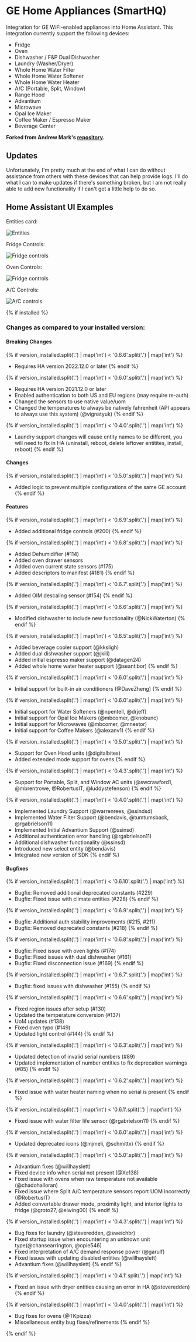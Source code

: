 # GE Home Appliances (SmartHQ)

Integration for GE WiFi-enabled appliances into Home Assistant.  This integration currently support the following devices:

- Fridge
- Oven
- Dishwasher / F&P Dual Dishwasher
- Laundry (Washer/Dryer)
- Whole Home Water Filter
- Whole Home Water Softener
- Whole Home Water Heater
- A/C (Portable, Split, Window)
- Range Hood
- Advantium
- Microwave
- Opal Ice Maker
- Coffee Maker / Espresso Maker
- Beverage Center

**Forked from Andrew Mark's [repository](https://github.com/ajmarks/ha_components).**

## Updates

Unfortunately, I'm pretty much at the end of what I can do without assistance from others with these devices that can help provide logs.  I'll do what I can to make updates if there's something broken, but I am not really able to add new functionality if I can't get a little help to do so.

## Home Assistant UI Examples
Entities card:

![Entities](https://raw.githubusercontent.com/simbaja/ha_components/master/img/appliance_entities.png)

Fridge Controls:

![Fridge controls](https://raw.githubusercontent.com/simbaja/ha_components/master/img/fridge_control.png)

Oven Controls:

![Fridge controls](https://raw.githubusercontent.com/simbaja/ha_components/master/img/oven_controls.png)

A/C Controls:

![A/C controls](https://raw.githubusercontent.com/simbaja/ha_components/master/img/ac_controls.png)


{% if installed %}
### Changes as compared to your installed version:

#### Breaking Changes

{% if version_installed.split('.') | map('int') < '0.6.6'.split('.') | map('int') %}
- Requires HA version 2022.12.0 or later
{% endif %}

{% if version_installed.split('.') | map('int') < '0.6.0'.split('.') | map('int') %}
- Requires HA version 2021.12.0 or later
- Enabled authentication to both US and EU regions (may require re-auth)
- Changed the sensors to use native value/uom
- Changed the temperatures to always be natively fahrenheit (API appears to always use this system) (@vignatyuk) 
{% endif %}

{% if version_installed.split('.') | map('int') < '0.4.0'.split('.') | map('int') %}
- Laundry support changes will cause entity names to be different, you will need to fix in HA (uninstall, reboot, delete leftover entitites, install, reboot)
{% endif %}

#### Changes

{% if version_installed.split('.') | map('int') < '0.5.0'.split('.') | map('int') %}
- Added logic to prevent multiple configurations of the same GE account
{% endif %}

#### Features

{% if version_installed.split('.') | map('int') < '0.6.9'.split('.') | map('int') %}
- Added additional fridge controls (#200)
{% endif %}

{% if version_installed.split('.') | map('int') < '0.6.8'.split('.') | map('int') %}
- Added Dehumidifier (#114)
- Added oven drawer sensors
- Added oven current state sensors (#175)
- Added descriptors to manifest (#181)
{% endif %}

{% if version_installed.split('.') | map('int') < '0.6.7'.split('.') | map('int') %}
- Added OIM descaling sensor (#154)
{% endif %}

{% if version_installed.split('.') | map('int') < '0.6.6'.split('.') | map('int') %}
- Modified dishwasher to include new functionality (@NickWaterton)
{% endif %}

{% if version_installed.split('.') | map('int') < '0.6.5'.split('.') | map('int') %}
- Added beverage cooler support (@kksligh)
- Added dual dishwasher support (@jkili)
- Added initial espresso maker support (@datagen24)
- Added whole home water heater support (@seantibor)
{% endif %}

{% if version_installed.split('.') | map('int') < '0.6.0'.split('.') | map('int') %}
- Initial support for built-in air conditioners (@DaveZheng)
{% endif %}

{% if version_installed.split('.') | map('int') < '0.6.0'.split('.') | map('int') %}
- Initial support for Water Softeners (@npentell, @drjeff)
- Initial support for Opal Ice Makers (@mbcomer, @knobunc)
- Initial support for Microwaves (@mbcomer, @mnestor)
- Initial support for Coffee Makers (@alexanv1)
{% endif %}

{% if version_installed.split('.') | map('int') < '0.5.0'.split('.') | map('int') %}
- Support for Oven Hood units (@digitalbites)
- Added extended mode support for ovens
{% endif %}

{% if version_installed.split('.') | map('int') < '0.4.3'.split('.') | map('int') %}
- Support for Portable, Split, and Window AC units (@swcrawford1, @mbrentrowe, @RobertusIT, @luddystefenson)
{% endif %}

{% if version_installed.split('.') | map('int') < '0.4.0'.split('.') | map('int') %}
- Implemented Laundry Support (@warrenrees, @ssindsd)
- Implemented Water Filter Support (@bendavis, @tumtumsback, @rgabrielson11)
- Implemented Initial Advantium Support (@ssinsd)
- Additional authentication error handling (@rgabrielson11)
- Additional dishwasher functionality (@ssinsd)
- Introduced new select entity (@bendavis)
- Integrated new version of SDK
{% endif %}

#### Bugfixes

{% if version_installed.split('.') | map('int') < '0.6.10'.split('.') | map('int') %}
- Bugfix: Removed additional deprecated constants (#229)
- Bugfix: Fixed issue with climate entities (#228)
{% endif %}

{% if version_installed.split('.') | map('int') < '0.6.9'.split('.') | map('int') %}
- Bugfix: Additional auth stability improvements (#215, #211)
- Bugfix: Removed deprecated constants (#218)
{% endif %}

{% if version_installed.split('.') | map('int') < '0.6.8'.split('.') | map('int') %}
- Bugfix: Fixed issue with oven lights (#174)
- Bugfix: Fixed issues with dual dishwasher (#161)
- Bugfix: Fixed disconnection issue (#169)
{% endif %}

{% if version_installed.split('.') | map('int') < '0.6.7'.split('.') | map('int') %}
- Bugfix: fixed issues with dishwasher (#155)
{% endif %}

{% if version_installed.split('.') | map('int') < '0.6.6'.split('.') | map('int') %}
- Fixed region issues after setup (#130)
- Updated the temperature conversion (#137)
- UoM updates (#138)
- Fixed oven typo (#149)
- Updated light control (#144)
{% endif %}

{% if version_installed.split('.') | map('int') < '0.6.3'.split('.') | map('int') %}
- Updated detection of invalid serial numbers (#89)
- Updated implementation of number entities to fix deprecation warnings (#85)
{% endif %}

{% if version_installed.split('.') | map('int') < '0.6.2'.split('.') | map('int') %}
- Fixed issue with water heater naming when no serial is present
{% endif %}

{% if version_installed.split('.') | map('int') < '0.6.1'.split('.') | map('int') %}
- Fixed issue with water filter life sensor (@rgabrielson11)
{% endif %}

{% if version_installed.split('.') | map('int') < '0.6.0'.split('.') | map('int') %}
- Updated deprecated icons (@mjmeli, @schmittx)
{% endif %}

{% if version_installed.split('.') | map('int') < '0.5.0'.split('.') | map('int') %}
- Advantium fixes (@willhayslett)
- Fixed device info when serial not present (@Xe138)
- Fixed issue with ovens when raw temperature not available (@chadohalloran)
- Fixed issue where Split A/C temperature sensors report UOM incorrectly (@RobertusIT)
- Added convertable drawer mode, proximity light, and interior lights to fridge (@groto27, @elwing00)
{% endif %}

{% if version_installed.split('.') | map('int') < '0.4.3'.split('.') | map('int') %}
- Bug fixes for laundry (@steveredden, @sweichbr)
- Fixed startup issue when encountering an unknown unit type(@chansearrington, @opie546)
- Fixed interpretation of A/C demand response power (@garulf)
- Fixed issues with updating disabled entities (@willhayslett)
- Advantium fixes (@willhayslett)
{% endif %}

{% if version_installed.split('.') | map('int') < '0.4.1'.split('.') | map('int') %}
- Fixed an issue with dryer entities causing an error in HA (@steveredden)
{% endif %}

{% if version_installed.split('.') | map('int') < '0.4.0'.split('.') | map('int') %}
- Bug fixes for ovens (@TKpizza)
- Miscellaneous entity bug fixes/refinements
{% endif %}

{% endif %}
